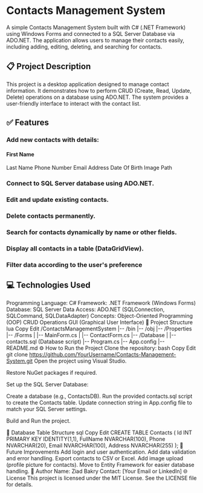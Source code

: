# Contacts Management System
A simple Contacts Management System built with C# (.NET Framework) using Windows Forms and connected to a SQL Server Database via ADO.NET.
The application allows users to manage their contacts easily, including adding, editing, deleting, and searching for contacts.

## 📋 Project Description
This project is a desktop application designed to manage contact information. It demonstrates how to perform CRUD (Create, Read, Update, Delete) operations on a database using ADO.NET. The system provides a user-friendly interface to interact with the contact list.

## ✅ Features
### Add new contacts with details:
#### First Name
Last Name
Phone Number
Email
Address
Date Of Birth
Image Path
### Connect to SQL Server database using ADO.NET.
### Edit and update existing contacts.
### Delete contacts permanently.
### Search for contacts dynamically by name or other fields.
### Display all contacts in a table (DataGridView).
### Filter data according to the user's preference
## 💻 Technologies Used
Programming Language: C#
Framework: .NET Framework (Windows Forms)
Database: SQL Server
Data Access: ADO.NET (SQLConnection, SQLCommand, SQLDataAdapter)
Concepts:
Object-Oriented Programming (OOP)
CRUD Operations
GUI (Graphical User Interface)
📂 Project Structure
lua
Copy
Edit
/ContactsManagementSystem
|-- /bin
|-- /obj
|-- /Properties
|-- /Forms
|   |-- MainForm.cs
|   |-- ContactForm.cs
|-- /Database
|   |-- contacts.sql (Database script)
|-- Program.cs
|-- App.config
|-- README.md
⚙️ How to Run the Project
Clone the repository:
bash
Copy
Edit
git clone https://github.com/YourUsername/Contacts-Management-System.git
Open the project using Visual Studio.

Restore NuGet packages if required.

Set up the SQL Server Database:

Create a database (e.g., ContactsDB).
Run the provided contacts.sql script to create the Contacts table.
Update connection string in App.config file to match your SQL Server settings.

Build and Run the project.

🔑 Database Table Structure
sql
Copy
Edit
CREATE TABLE Contacts (
    Id INT PRIMARY KEY IDENTITY(1,1),
    FullName NVARCHAR(100),
    Phone NVARCHAR(20),
    Email NVARCHAR(100),
    Address NVARCHAR(255)
);
🚀 Future Improvements
Add login and user authentication.
Add data validation and error handling.
Export contacts to CSV or Excel.
Add image upload (profile picture for contacts).
Move to Entity Framework for easier database handling.
🙌 Author
Name: Ziad Bakry
Contact: [Your Email or LinkedIn]
🌐 License
This project is licensed under the MIT License. See the LICENSE file for details.
